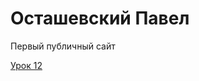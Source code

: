 # Осташевский Павел
Первый публичный сайт

[Урок 12](1Deathstroke1.github.io/src/index.html "Мини-книга")

